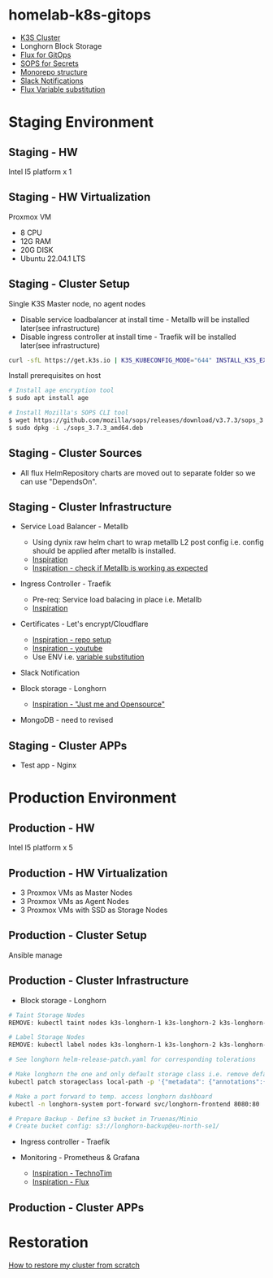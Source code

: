 # homelab-k8s-gitops

- [K3S Cluster](docs/k8s-commands.md)
- Longhorn Block Storage
- [Flux for GitOps](https://fluxcd.io/)
- [SOPS for Secrets](https://fluxcd.io/flux/guides/mozilla-sops/)
- [Monorepo structure](https://fluxcd.io/flux/guides/repository-structure/)
- [Slack Notifications](https://fluxcd.io/flux/guides/notifications/)
- [Flux Variable substitution](https://fluxcd.io/flux/components/kustomize/kustomization/#variable-substitution)

# Staging Environment
## Staging - HW
Intel I5 platform x 1 
## Staging - HW Virtualization
Proxmox VM 
- 8 CPU
- 12G RAM
- 20G DISK
- Ubuntu 22.04.1 LTS
## Staging - Cluster Setup
Single K3S Master node, no agent nodes
- Disable service loadbalancer at install time - Metallb will be installed later(see infrastructure)
- Disable ingress controller at install time - Traefik will be installed later(see infrastructure) 

```bash
curl -sfL https://get.k3s.io | K3S_KUBECONFIG_MODE="644" INSTALL_K3S_EXEC="--disable servicelb --disable traefik" sh -
```

Install prerequisites on host
```bash
# Install age encryption tool 
$ sudo apt install age

# Install Mozilla's SOPS CLI tool
$ wget https://github.com/mozilla/sops/releases/download/v3.7.3/sops_3.7.3_amd64.deb
$ sudo dpkg -i ./sops_3.7.3_amd64.deb
```
## Staging - Cluster Sources
- All flux HelmRepository charts are moved out to separate folder so we can use "DependsOn".
## Staging - Cluster Infrastructure
- Service Load Balancer - Metallb
    - Using dynix raw helm chart to wrap metallb L2 post config i.e. config should be applied after metallb is installed.
    - [Inspiration](https://www.youtube.com/watch?v=zNbqxPRTjFg&t=474s)
    - [Inspiration - check if Metallb is working as expected](https://youtu.be/dEAtD9PVr_Q?t=477)
- Ingress Controller - Traefik
    - Pre-req: Service load balacing in place i.e. Metallb
    - [Inspiration](https://www.youtube.com/watch?v=G4CmbYL9UPg&t=907s)
- Certificates - Let's encrypt/Cloudflare
    - [Inspiration - repo setup](https://github.com/onedr0p/flux-cluster-template/tree/main/cluster/apps/networking/cert-manager)
    - [Inspiration - youtube](https://www.youtube.com/watch?v=G4CmbYL9UPg&t=907s)
    - Use ENV i.e. [variable substitution](https://fluxcd.io/flux/components/kustomize/kustomization/#variable-substitution)
- Slack Notification

- Block storage - Longhorn
    - [Inspiration - "Just me and Opensource"](https://youtu.be/SDI9Tly5YDo?t=571)



- MongoDB - need to revised

## Staging - Cluster APPs
- Test app - Nginx

# Production Environment
## Production - HW
Intel I5 platform x 5
## Production - HW Virtualization
- 3 Proxmox VMs as Master Nodes
- 3 Proxmox VMs as Agent Nodes
- 3 Proxmox VMs with SSD as Storage Nodes

## Production - Cluster Setup
Ansible manage



## Production - Cluster Infrastructure
- Block storage - Longhorn
```bash
# Taint Storage Nodes
REMOVE: kubectl taint nodes k3s-longhorn-1 k3s-longhorn-2 k3s-longhorn-3 CriticalAddonsOnly=true:NoExecute

# Label Storage Nodes
REMOVE: kubectl label nodes k3s-longhorn-1 k3s-longhorn-2 k3s-longhorn-3 disktype=ssd

# See longhorn helm-release-patch.yaml for corresponding tolerations

# Make longhorn the one and only default storage class i.e. remove default from local-path
kubectl patch storageclass local-path -p '{"metadata": {"annotations":{"storageclass.kubernetes.io/is-default-class":"false"}}}'

# Make a port forward to temp. access longhorn dashboard
kubectl -n longhorn-system port-forward svc/longhorn-frontend 8080:80

# Prepare Backup - Define s3 bucket in Truenas/Minio
# Create bucket config: s3://longhorn-backup@eu-north-se1/
```

- Ingress controller - Traefik

- Monitoring - Prometheus & Grafana
    - [Inspiration - TechnoTim](https://youtu.be/fzny5uUaAeY)
    - [Inspiration - Flux](https://github.com/fluxcd/flux2/tree/main/manifests/monitoring)

## Production - Cluster APPs

# Restoration
[How to restore my cluster from scratch](docs/restoration.md)